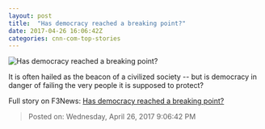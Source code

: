 ```yaml
---
layout: post
title:  "Has democracy reached a breaking point?"
date: 2017-04-26 16:06:42Z
categories: cnn-com-top-stories
---
```


![Has democracy reached a breaking point?](http://i2.cdn.cnn.com/cnnnext/dam/assets/170425124607-democracy-james-super-tease.jpg)

It is often hailed as the beacon of a civilized society -- but is democracy in danger of failing the very people it is supposed to protect?


Full story on F3News: [Has democracy reached a breaking point?](http://www.f3nws.com/n/NDUFK)

> Posted on: Wednesday, April 26, 2017 9:06:42 PM

